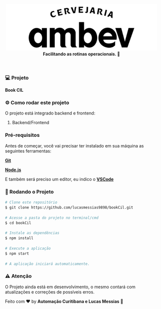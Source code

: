 <h4 align="center">
  <img src=".github/ambev-logo.png" width="500px" /><br>
 <b>Facilitando as rotinas operacionais.</b> 🔧
</h4>

<br>

### 💻 Projeto

<b>Book CIL</b> 

### ⚙ Como rodar este projeto

O projeto está integrado backend e frontend:

1. Backend/Frontend

### Pré-requisitos

Antes de começar, você vai precisar ter instalado em sua máquina as seguintes ferramentas:

<b>[Git](https://git-scm.com)</b>

<b>[Node.js](https://nodejs.org/en/)</b>

E também será preciso um editor, eu indico o <b>[VSCode](https://code.visualstudio.com/)</b>

### 🧭 Rodando o Projeto

```bash
# Clone este repositório
$ git clone https://github.com/lucasmessias9898/bookCil.git

# Acesse a pasta do projeto no terminal/cmd
$ cd bookCil

# Instale as dependências
$ npm install 

# Execute a aplicação 
$ npm start

# A aplicação iniciará automaticamente. 
```

### ⚠️ Atenção

O Projeto ainda está em desenvolvimento, o mesmo contará com atualizações e correções de possíveis erros.

Feito com ❤️ by **Automação Curitibana e Lucas Messias** 🤙